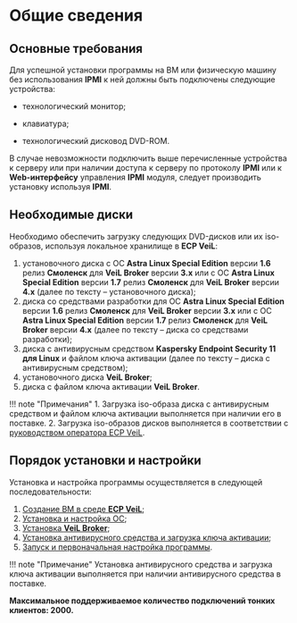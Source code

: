 # Общие сведения

## Основные требования

Для успешной установки программы на ВМ или физическую машину без использования **IPMI** к ней должны быть
подключены следующие устройства:

-   технологический монитор;

-   клавиатура;

-   технологический дисковод DVD-ROM.

В случае невозможности подключить выше перечисленные устройства к серверу или при наличии доступа к серверу по 
протоколу **IPMI** или к **Web-интерфейсу** управления **IPMI** модуля, следует производить установку используя **IPMI**.

## Необходимые диски

Необходимо обеспечить загрузку следующих DVD-дисков или их iso-образов, используя локальное хранилище в **ECP VeiL**:

   1. установочного диска c ОС **Astra Linux Special Edition** версии **1.6** релиз **Смоленск** для **VeiL Broker** версии **3.х** 
      или c ОС **Astra Linux Special Edition** версии **1.7** релиз **Смоленск** для **VeiL Broker** версии **4.х**
    (далее по тексту – установочного диска);
   1. диска со средствами разработки для ОС **Astra Linux Special Edition** версии **1.6** релиз **Смоленск** для **VeiL Broker** версии **3.х** 
      или c ОС **Astra Linux Special Edition** версии **1.7** релиз **Смоленск** для **VeiL Broker** версии **4.х**
    (далее по тексту – диска со средствами разработки);
   1. диска с антивирусным средством **Kaspersky Endpoint Security 11 для Linux** 
    и файлом ключа активации (далее по тексту – диска с антивирусным средством);
   1. установочного диска **VeiL Broker**;
   1. диска с файлом ключа активации **VeiL Broker**.
  
!!! note "Примечания"
    1. Загрузка iso-образа диска с антивирусным средством и файлом ключа активации выполняется 
    при наличии его в поставке.
    2. Загрузка iso-образов дисков выполняется в соответствии с 
    [руководством оператора ECP VeiL](https://veil.mashtab.org/docs/latest/base/operator_guide/storage/iso_upload/).

## Порядок установки и настройки

Установка и настройка программы осуществляется в следующей последовательности:

   1. [Создание ВМ в среде **ECP VeiL**](prepare/create_domains.md);
   2. [Установка и настройка ОС](install_os/index.md);
   3. [Установка **VeiL Broker**](install.md);
   4. [Установка антивирусного средства и загрузка ключа активации](../install_kasper.md);
   5. [Запуск и первоначальная настройка программы](../first_steps.md).

!!! note "Примечание" 
    Установка антивирусного средства и загрузка ключа активации выполняется при наличии 
    антивирусного средства в поставке.
    
**Максимальное поддерживаемое количество подключений тонких клиентов: 2000.**

